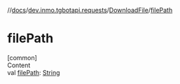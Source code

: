 //[docs](../../../index.md)/[dev.inmo.tgbotapi.requests](../index.md)/[DownloadFile](index.md)/[filePath](file-path.md)



# filePath  
[common]  
Content  
val [filePath](file-path.md): [String](https://kotlinlang.org/api/latest/jvm/stdlib/kotlin/-string/index.html)  



